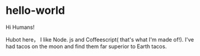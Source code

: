 # hello-world

Hi Humans!

Hubot here， I like Node. js and Coffeescript( that's what I'm made of!).
I've had tacos on the moon and find them far superior to Earth tacos.
